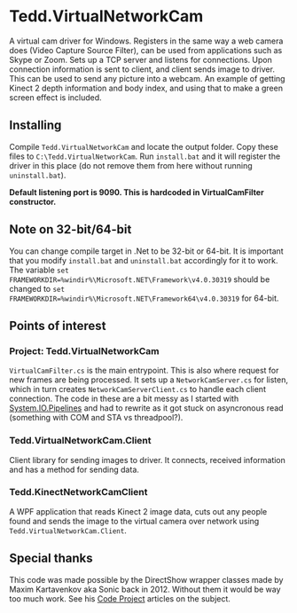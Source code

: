 
# Tedd.VirtualNetworkCam
A virtual cam driver for Windows. Registers in the same way a web camera does (Video Capture Source Filter), can be used from applications such as Skype or Zoom. Sets up a TCP server and listens for connections. Upon connection information is sent to client, and client sends image to driver.
This can be used to send any picture into a webcam. An example of getting Kinect 2 depth information and body index, and using that to make a green screen effect is included.

## Installing
Compile `Tedd.VirtualNetworkCam` and locate the output folder. Copy these files to `C:\Tedd.VirtualNetworkCam`. Run `install.bat` and it will register the driver in this place (do not remove them from here without running `uninstall.bat`).

**Default listening port is 9090. This is hardcoded in VirtualCamFilter constructor.**

## Note on 32-bit/64-bit
You can change compile target in .Net to be 32-bit or 64-bit. It is important that you modify `install.bat` and `uninstall.bat` accordingly for it to work. The variable `set FRAMEWORKDIR=%windir%\Microsoft.NET\Framework\v4.0.30319` should be changed to `set FRAMEWORKDIR=%windir%\Microsoft.NET\Framework64\v4.0.30319` for 64-bit.

## Points of interest
### Project: Tedd.VirtualNetworkCam
`VirtualCamFilter.cs` is the main entrypoint. This is also where request for new frames are being processed. It sets up a `NetworkCamServer.cs` for listen, which in turn creates `NetworkCamServerClient.cs` to handle each client connection. The code in these are a bit messy as I started with [System.IO.Pipelines](https://devblogs.microsoft.com/dotnet/system-io-pipelines-high-performance-io-in-net/) and had to rewrite as it got stuck on asyncronous read (something with COM and STA vs threadpool?).

### Tedd.VirtualNetworkCam.Client
Client library for sending images to driver. It connects, received information and has a method for sending data.

### Tedd.KinectNetworkCamClient
A WPF application that reads Kinect 2 image data, cuts out any people found and sends the image to the virtual camera over network using `Tedd.VirtualNetworkCam.Client`.

## Special thanks
This code was made possible by the DirectShow wrapper classes made by Maxim Kartavenkov aka Sonic back in 2012. Without them it would be way too much work. See his [Code Project](https://www.codeproject.com/Articles/Maxim-Kartavenkov) articles on the subject.